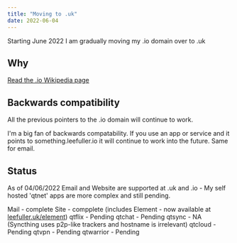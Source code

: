 ```yaml
---
title: "Moving to .uk"
date: 2022-06-04
---
```

Starting June 2022 I am gradually moving my .io domain over to .uk

## Why

[Read the .io Wikipedia page](https://en.wikipedia.org/wiki/.io)

## Backwards compatibility

All the previous pointers to the .io domain will continue to work.

I'm a big fan of backwards compatability. If you use an app or service and it points to something.leefuller.io it will continue to work into the future. Same for email.

## Status
As of 04/06/2022 Email and Website are supported at .uk and .io - My self hosted 'qtnet' apps are more complex and still pending.

Mail - complete
Site - compplete (includes Element - now available at [leefuller.uk/element](leefuller.uk/element))
qtflix - Pending
qtchat - Pending
qtsync - NA (Syncthing uses p2p-like trackers and hostname is irrelevant)
qtcloud - Pending
qtvpn - Pending
qtwarrior - Pending